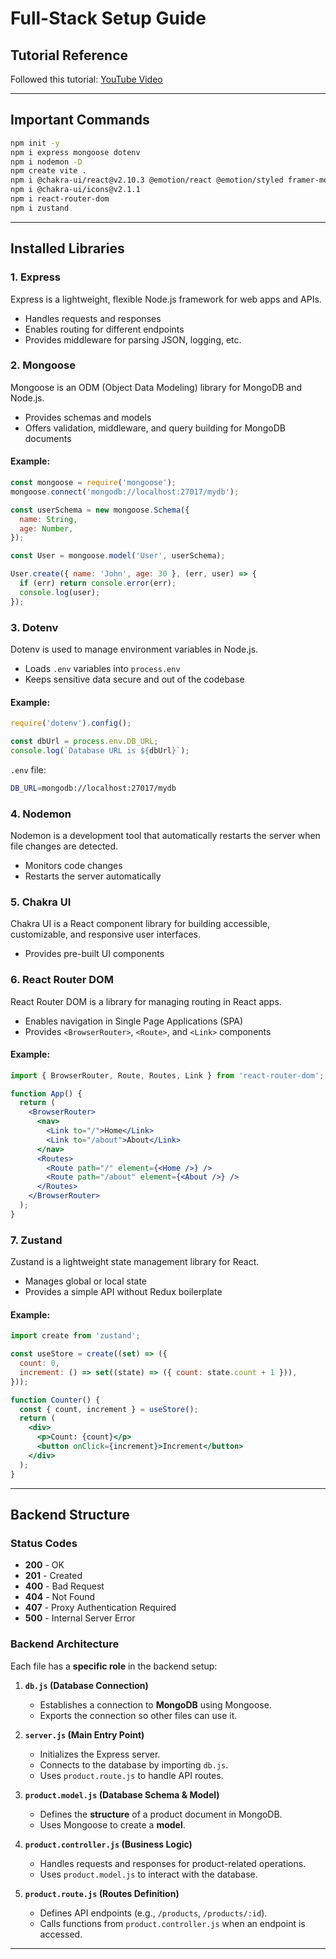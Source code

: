 # Full-Stack Setup Guide

## Tutorial Reference
Followed this tutorial: [YouTube Video](https://www.youtube.com/watch?v=O3BUHwfHf84&t=2195s)

---

## Important Commands 

```sh
npm init -y
npm i express mongoose dotenv 
npm i nodemon -D
npm create vite .
npm i @chakra-ui/react@v2.10.3 @emotion/react @emotion/styled framer-motion
npm i @chakra-ui/icons@v2.1.1
npm i react-router-dom 
npm i zustand 
```

---

## Installed Libraries

### 1. Express
Express is a lightweight, flexible Node.js framework for web apps and APIs.
- Handles requests and responses
- Enables routing for different endpoints
- Provides middleware for parsing JSON, logging, etc.

### 2. Mongoose
Mongoose is an ODM (Object Data Modeling) library for MongoDB and Node.js.
- Provides schemas and models
- Offers validation, middleware, and query building for MongoDB documents

#### Example:
```jsx
const mongoose = require('mongoose');
mongoose.connect('mongodb://localhost:27017/mydb');

const userSchema = new mongoose.Schema({
  name: String,
  age: Number,
});

const User = mongoose.model('User', userSchema);

User.create({ name: 'John', age: 30 }, (err, user) => {
  if (err) return console.error(err);
  console.log(user);
});
```

### 3. Dotenv
Dotenv is used to manage environment variables in Node.js.
- Loads `.env` variables into `process.env`
- Keeps sensitive data secure and out of the codebase

#### Example:
```jsx
require('dotenv').config();

const dbUrl = process.env.DB_URL;
console.log(`Database URL is ${dbUrl}`);
```

`.env` file:
```sh
DB_URL=mongodb://localhost:27017/mydb
```

### 4. Nodemon
Nodemon is a development tool that automatically restarts the server when file changes are detected.
- Monitors code changes
- Restarts the server automatically

### 5. Chakra UI
Chakra UI is a React component library for building accessible, customizable, and responsive user interfaces.
- Provides pre-built UI components

### 6. React Router DOM
React Router DOM is a library for managing routing in React apps.
- Enables navigation in Single Page Applications (SPA)
- Provides `<BrowserRouter>`, `<Route>`, and `<Link>` components

#### Example:
```jsx
import { BrowserRouter, Route, Routes, Link } from 'react-router-dom';

function App() {
  return (
    <BrowserRouter>
      <nav>
        <Link to="/">Home</Link>
        <Link to="/about">About</Link>
      </nav>
      <Routes>
        <Route path="/" element={<Home />} />
        <Route path="/about" element={<About />} />
      </Routes>
    </BrowserRouter>
  );
}
```

### 7. Zustand
Zustand is a lightweight state management library for React.
- Manages global or local state
- Provides a simple API without Redux boilerplate

#### Example:
```jsx
import create from 'zustand';

const useStore = create((set) => ({
  count: 0,
  increment: () => set((state) => ({ count: state.count + 1 })),
}));

function Counter() {
  const { count, increment } = useStore();
  return (
    <div>
      <p>Count: {count}</p>
      <button onClick={increment}>Increment</button>
    </div>
  );
}
```

---

## Backend Structure

### Status Codes
- **200** - OK
- **201** - Created
- **400** - Bad Request
- **404** - Not Found
- **407** - Proxy Authentication Required
- **500** - Internal Server Error

### Backend Architecture
Each file has a **specific role** in the backend setup:

1. **`db.js` (Database Connection)**
   - Establishes a connection to **MongoDB** using Mongoose.
   - Exports the connection so other files can use it.

2. **`server.js` (Main Entry Point)**
   - Initializes the Express server.
   - Connects to the database by importing `db.js`.
   - Uses `product.route.js` to handle API routes.

3. **`product.model.js` (Database Schema & Model)**
   - Defines the **structure** of a product document in MongoDB.
   - Uses Mongoose to create a **model**.

4. **`product.controller.js` (Business Logic)**
   - Handles requests and responses for product-related operations.
   - Uses `product.model.js` to interact with the database.

5. **`product.route.js` (Routes Definition)**
   - Defines API endpoints (e.g., `/products`, `/products/:id`).
   - Calls functions from `product.controller.js` when an endpoint is accessed.

---
